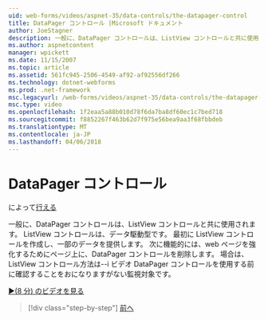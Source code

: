 ```yaml
---
uid: web-forms/videos/aspnet-35/data-controls/the-datapager-control
title: DataPager コントロール |Microsoft ドキュメント
author: JoeStagner
description: 一般に、DataPager コントロールは、ListView コントロールと共に使用されます。 ListView コントロールは、データ駆動型です。 ListView コントロールを作成して、いくつかの d を提供してください.
ms.author: aspnetcontent
manager: wpickett
ms.date: 11/15/2007
ms.topic: article
ms.assetid: 561fc945-2506-4549-af92-af92556df266
ms.technology: dotnet-webforms
ms.prod: .net-framework
msc.legacyurl: /web-forms/videos/aspnet-35/data-controls/the-datapager-control
msc.type: video
ms.openlocfilehash: 1f2eaa5a88b010d78f6da7ba8df60ec1c7bed718
ms.sourcegitcommit: f8852267f463b62d7f975e56bea9aa3f68fbbdeb
ms.translationtype: MT
ms.contentlocale: ja-JP
ms.lasthandoff: 04/06/2018
---
```

<a name="the-datapager-control"></a>DataPager コントロール
====================
によって[行える](https://github.com/JoeStagner)

一般に、DataPager コントロールは、ListView コントロールと共に使用されます。 ListView コントロールは、データ駆動型です。 最初に ListView コントロールを作成し、一部のデータを提供します。 次に機能的には、web ページを強化するためにページ上に、DataPager コントロールを削除します。 場合は、ListView コントロール方法は--i ビデオ DataPager コントロールを使用する前に確認することをおになりますがない監視対象です。

[&#9654;(8 分) のビデオを見る](https://channel9.msdn.com/Blogs/ASP-NET-Site-Videos/the-datapager-control)

> [!div class="step-by-step"]
> [前へ](the-listview-control.md)
